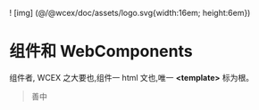 <!--DESC: {icon:{name:"explore"},id:6} -->

! [img] (@/@wcex/doc/assets/logo.svg{width:16em; height:6em})

# 组件和 WebComponents

组件者, WCEX 之大要也,组件一 html 文也,唯一 **\<template\>** 标为根。

> 善中
